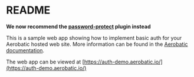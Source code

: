 # README

**We now recommend the [password-protect](https://www.aerobatic.com/docs/plugins/password-protect/) plugin instead**

This is a sample web app showing how to implement basic auth for your Aerobatic hosted web site. More information can be found in the [Aerobatic documentation](https://www.aerobatic.com/docs/plugins/basic-auth/).

The web app can be viewed at [https://auth-demo.aerobatic.io/](https://auth-demo.aerobatic.io/)
